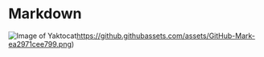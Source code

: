 # Markdown
![Image of Yaktocat](https://github.githubassets.com/assets/GitHub-Mark-ea2971cee799.png)https://github.githubassets.com/assets/GitHub-Mark-ea2971cee799.png)
